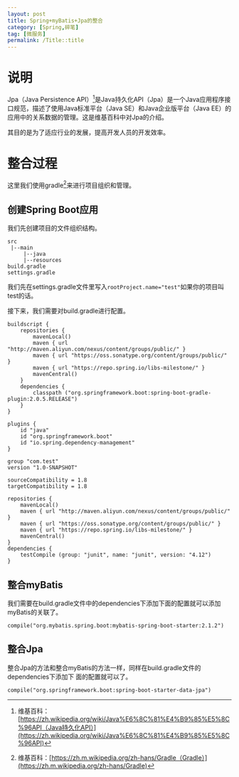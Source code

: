 ```yaml
---
layout: post
title: Spring+myBatis+Jpa的整合
category: [Spring,碎笔]
tag: [微服务]
permalink: /Title::title
---
```

# 说明
Jpa（Java Persistence API）[^Jpa]是Java持久化API（Jpa）是一个Java应用程序接口规范，描述了使用Java标准平台（Java SE）和Java企业版平台（Java EE）的应用中的关系数据的管理。这是维基百科中对Jpa的介绍。

其目的是为了适应行业的发展，提高开发人员的开发效率。

[^Jpa]: 维基百科：[https://zh.wikipedia.org/wiki/Java%E6%8C%81%E4%B9%85%E5%8C%96API（Java持久化API）](https://zh.wikipedia.org/wiki/Java%E6%8C%81%E4%B9%85%E5%8C%96API)

# 整合过程
这里我们使用gradle[^gradle]来进行项目组织和管理。

[^gradle]: 维基百科：[https://zh.m.wikipedia.org/zh-hans/Gradle（Gradle）](https://zh.m.wikipedia.org/zh-hans/Gradle)

## 创建Spring Boot应用
我们先创建项目的文件组织结构。
```
src
 |--main
     |--java
     |--resources
build.gradle
settings.gradle
```

我们先在settings.gradle文件里写入`rootProject.name="test"`如果你的项目叫test的话。

接下来，我们需要对build.gradle进行配置。
```
buildscript {
    repositories {
        mavenLocal()
        maven { url "http://maven.aliyun.com/nexus/content/groups/public/" }
        maven { url "https://oss.sonatype.org/content/groups/public/" }
        maven { url "https://repo.spring.io/libs-milestone/" }
        mavenCentral()
    }
    dependencies {
        classpath ("org.springframework.boot:spring-boot-gradle-plugin:2.0.5.RELEASE")
    }
}

plugins {
    id "java"
    id "org.springframework.boot"
    id "io.spring.dependency-management"
}

group "com.test"
version "1.0-SNAPSHOT"

sourceCompatibility = 1.8
targetCompatibility = 1.8

repositories {
    mavenLocal()
    maven { url "http://maven.aliyun.com/nexus/content/groups/public/" }
    maven { url "https://oss.sonatype.org/content/groups/public/" }
    maven { url "https://repo.spring.io/libs-milestone/" }
    mavenCentral()
}
dependencies {
    testCompile (group: "junit", name: "junit", version: "4.12")
}
```

## 整合myBatis
我们需要在build.gradle文件中的dependencies下添加下面的配置就可以添加myBatis的关联了。
``` 
compile("org.mybatis.spring.boot:mybatis-spring-boot-starter:2.1.2")
```

## 整合Jpa
整合Jpa的方法和整合myBatis的方法一样，同样在build.gradle文件的dependencies下添加下
面的配置就可以了。
```
compile("org.springframework.boot:spring-boot-starter-data-jpa")
```

<!-- # 测试 -->